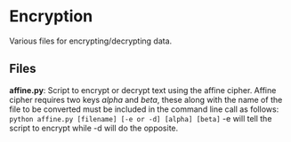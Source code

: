 # Encryption
Various files for encrypting/decrypting data.

## Files

**affine.py**: Script to encrypt or decrypt text using the affine cipher. Affine cipher requires two keys *alpha* and *beta*, these along with the name of the file to be converted must be included in the command line call as follows: ```python affine.py [filename] [-e or -d] [alpha] [beta]```
-e will tell the script to encrypt while -d will do the opposite.
